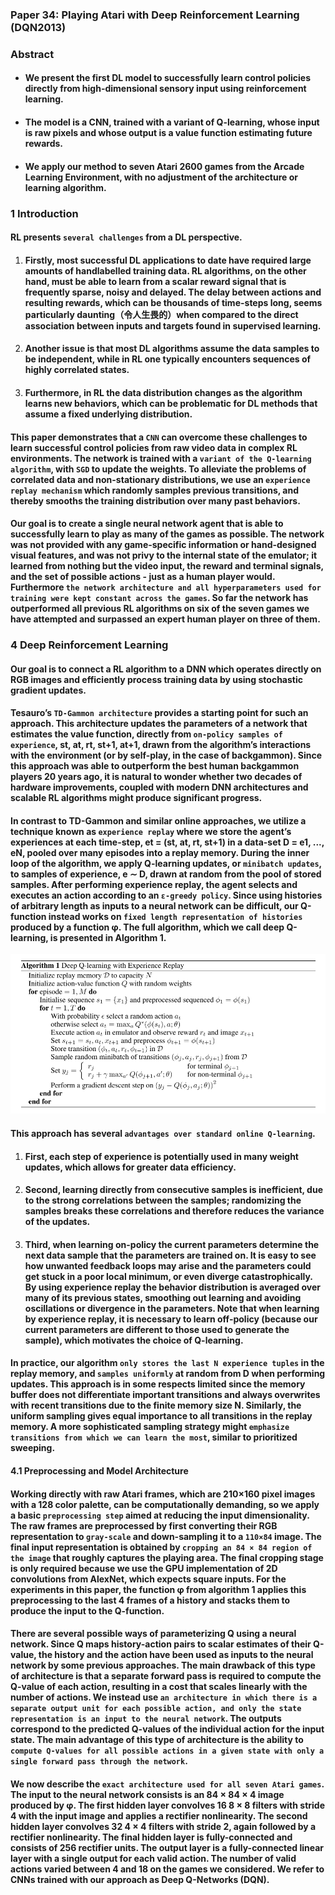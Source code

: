 ### Paper 34: Playing Atari with Deep Reinforcement Learning (DQN2013)

### Abstract

- #### We present the first DL model to successfully learn control policies directly from high-dimensional sensory input using reinforcement learning. 

- #### The model is a CNN, trained with a variant of Q-learning, whose input is raw pixels and whose output is a value function estimating future rewards.


- #### We apply our method to seven Atari 2600 games from the Arcade Learning Environment, with no adjustment of the architecture or learning algorithm. 

### 1 Introduction

#### RL presents `several challenges` from a DL perspective.

1. #### Firstly, most successful DL applications to date have required large amounts of handlabelled training data. RL algorithms, on the other hand, must be able to learn from a scalar reward signal that is frequently sparse, noisy and delayed. The delay between actions and resulting rewards, which can be thousands of time-steps long, seems particularly daunting（令人生畏的）when compared to the direct association between inputs and targets found in supervised learning. 

2. #### Another issue is that most DL algorithms assume the data samples to be independent, while in RL one typically encounters sequences of highly correlated states. 

3. #### Furthermore, in RL the data distribution changes as the algorithm learns new behaviors, which can be problematic for DL methods that assume a fixed underlying distribution.

#### This paper demonstrates that a `CNN` can overcome these challenges to learn successful control policies from raw video data in complex RL environments. The network is trained with a `variant of the Q-learning algorithm`, with `SGD` to update the weights. To alleviate the problems of correlated data and non-stationary distributions, we use an `experience replay mechanism` which randomly samples previous transitions, and thereby smooths the training distribution over many past behaviors.

#### Our goal is to create a single neural network agent that is able to successfully learn to play as many of the games as possible. The network was not provided with any game-specific information or hand-designed visual features, and was not privy to the internal state of the emulator; it learned from nothing but the video input, the reward and terminal signals, and the set of possible actions - just as a human player would. Furthermore `the network architecture and all hyperparameters used for training were kept constant across the games`. So far the network has outperformed all previous RL algorithms on six of the seven games we have attempted and surpassed an expert human player on three of them.

### 4 Deep Reinforcement Learning

#### Our goal is to connect a RL algorithm to a DNN which operates directly on RGB images and efficiently process training data by using stochastic gradient updates.

#### Tesauro’s `TD-Gammon architecture` provides a starting point for such an approach. This architecture updates the parameters of a network that estimates the value function, directly from `on-policy samples of experience`, st, at, rt, st+1, at+1, drawn from the algorithm’s interactions with the environment (or by self-play, in the case of backgammon). Since this approach was able to outperform the best human backgammon players 20 years ago, it is natural to wonder whether two decades of hardware improvements, coupled with modern DNN architectures and scalable RL algorithms might produce significant progress.

#### In contrast to TD-Gammon and similar online approaches, we utilize a technique known as `experience replay` where we store the agent’s experiences at each time-step, et = (st, at, rt, st+1) in a data-set D = e1, ..., eN, pooled over many episodes into a replay memory. During the inner loop of the algorithm, we apply Q-learning updates, or `minibatch updates`, to samples of experience, e ∼ D, drawn at random from the pool of stored samples. After performing experience replay, the agent selects and executes an action according to an `ε-greedy policy`. Since using histories of arbitrary length as inputs to a neural network can be difficult, our Q-function instead works on `fixed length representation of histories` produced by a function φ. The full algorithm, which we call deep Q-learning, is presented in Algorithm 1.

<p align="center">
<img src="/images/663.png"><br/>
</p>

#### This approach has several `advantages over standard online Q-learning`. 

1. #### First, each step of experience is potentially used in many weight updates, which allows for greater data efficiency.

2. #### Second, learning directly from consecutive samples is inefficient, due to the strong correlations between the samples; randomizing the samples breaks these correlations and therefore reduces the variance of the updates.

3. #### Third, when learning on-policy the current parameters determine the next data sample that the parameters are trained on. It is easy to see how unwanted feedback loops may arise and the parameters could get stuck in a poor local minimum, or even diverge catastrophically. By using experience replay the behavior distribution is averaged over many of its previous states, smoothing out learning and avoiding oscillations or divergence in the parameters. Note that when learning by experience replay, it is necessary to learn off-policy (because our current parameters are different to those used to generate the sample), which motivates the choice of Q-learning.

#### In practice, our algorithm `only stores the last N experience tuples` in the replay memory, and `samples uniformly` at random from D when performing updates. This approach is in some respects limited since the memory buffer does not differentiate important transitions and always overwrites with recent transitions due to the finite memory size N. Similarly, the uniform sampling gives equal importance to all transitions in the replay memory. A more sophisticated sampling strategy might `emphasize transitions from which we can learn the most`, similar to prioritized sweeping.

#### 4.1 Preprocessing and Model Architecture

#### Working directly with raw Atari frames, which are 210×160 pixel images with a 128 color palette, can be computationally demanding, so we apply a basic `preprocessing step` aimed at reducing the input dimensionality. The raw frames are preprocessed by first converting their RGB representation to `gray-scale` and down-sampling it to a `110×84` image. The final input representation is obtained by `cropping an 84 × 84 region of the image` that roughly captures the playing area. The final cropping stage is only required because we use the GPU implementation of 2D convolutions from AlexNet, which expects square inputs. For the experiments in this paper, the function φ from algorithm 1 applies this preprocessing to the last 4 frames of a history and stacks them to produce the input to the Q-function.

#### There are several possible ways of parameterizing Q using a neural network. Since Q maps history-action pairs to scalar estimates of their Q-value, the history and the action have been used as inputs to the neural network by some previous approaches. The main drawback of this type of architecture is that a separate forward pass is required to compute the Q-value of each action, resulting in a cost that scales linearly with the number of actions. We instead use `an architecture in which there is a separate output unit for each possible action, and only the state representation is an input to the neural network`. The outputs correspond to the predicted Q-values of the individual action for the input state. The main advantage of this type of architecture is the ability to `compute Q-values for all possible actions in a given state with only a single forward pass through the network`.

#### We now describe the `exact architecture used for all seven Atari games`. The input to the neural network consists is an 84 × 84 × 4 image produced by φ. The first hidden layer convolves 16 8 × 8 filters with stride 4 with the input image and applies a rectifier nonlinearity. The second hidden layer convolves 32 4 × 4 filters with stride 2, again followed by a rectifier nonlinearity. The final hidden layer is fully-connected and consists of 256 rectifier units. The output layer is a fully-connected linear layer with a single output for each valid action. The number of valid actions varied between 4 and 18 on the games we considered. We refer to CNNs trained with our approach as Deep Q-Networks (DQN).

